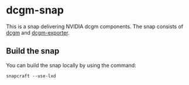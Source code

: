 # dcgm-snap

This is a snap delivering NVIDIA dcgm components.
The snap consists of [dcgm](https://developer.nvidia.com/dcgm) and [dcgm-exporter](https://github.com/NVIDIA/dcgm-exporter).

## Build the snap

You can build the snap locally by using the command:

```shell
snapcraft --use-lxd
```